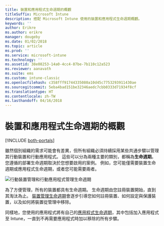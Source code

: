 ```yaml
---
title: 裝置和應用程式生命週期的概觀
titleSuffix: Microsoft Intune
description: 搭配 Microsoft Intune 使用的裝置和應用程式生命週期概觀。
keywords: ''
author: Erikre
ms.author: erikre
manager: dougeby
ms.date: 01/02/2018
ms.topic: article
ms.prod: ''
ms.service: microsoft-intune
ms.technology: ''
ms.assetid: 38e08253-14a0-4cc4-87be-7b110c12a523
ms.reviewer: aanavath
ms.suite: ems
ms.custom: intune-classic
ms.openlocfilehash: c358fff91744335080a10d45c7753293911430ae
ms.sourcegitcommit: 5eba4bad151be32346aedc7cbb0333d71934f8cf
ms.translationtype: HT
ms.contentlocale: zh-TW
ms.lasthandoff: 04/16/2018
---
```

# <a name="overview-of-device-and-app-lifecycles"></a>裝置和應用程式生命週期的概觀

[!INCLUDE [both-portals](./includes/note-for-both-portals.md)]

雖然個別組織的需求可能會有差異，但所有組織必須持續採用某些共通步驟以管理其行動裝置和行動應用程式。 這些可以分為兩種主要的類別，都稱為**生命週期**。 您遵循的部署生命週期取決於您想要啟用的案例。 例如，您可能僅需要裝置生命週期或應用程式生命週期，或者您可能需要兩者。

![行動裝置管理和行動應用程式管理生命週期](./media/device-app-lifecycle.png)

為了方便管理，所有的裝置都具有生命週期。 生命週期由您註冊裝置開始，直到其淘汰為止。 [裝置管理生命週期](device-lifecycle.md)會逐步引導您如何註冊裝置、如何設定與保護裝置，以及如何將裝置從管理中移除。

同樣地，您使用的應用程式將有自己的[應用程式生命週期](app-lifecycle.md)，其中包括加入應用程式至 Intune，一直到不再需要應用程式時加以移除的所有步驟。
